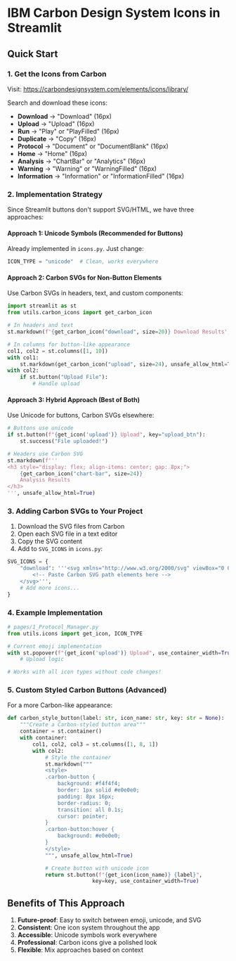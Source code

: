 # IBM Carbon Design System Icons in Streamlit

## Quick Start

### 1. Get the Icons from Carbon

Visit: https://carbondesignsystem.com/elements/icons/library/

Search and download these icons:
- **Download** → "Download" (16px)
- **Upload** → "Upload" (16px)
- **Run** → "Play" or "PlayFilled" (16px)
- **Duplicate** → "Copy" (16px)
- **Protocol** → "Document" or "DocumentBlank" (16px)
- **Home** → "Home" (16px)
- **Analysis** → "ChartBar" or "Analytics" (16px)
- **Warning** → "Warning" or "WarningFilled" (16px)
- **Information** → "Information" or "InformationFilled" (16px)

### 2. Implementation Strategy

Since Streamlit buttons don't support SVG/HTML, we have three approaches:

#### Approach 1: Unicode Symbols (Recommended for Buttons)
Already implemented in `icons.py`. Just change:
```python
ICON_TYPE = "unicode"  # Clean, works everywhere
```

#### Approach 2: Carbon SVGs for Non-Button Elements
Use Carbon SVGs in headers, text, and custom components:
```python
import streamlit as st
from utils.carbon_icons import get_carbon_icon

# In headers and text
st.markdown(f'{get_carbon_icon("download", size=20)} Download Results', unsafe_allow_html=True)

# In columns for button-like appearance
col1, col2 = st.columns([1, 10])
with col1:
    st.markdown(get_carbon_icon("upload", size=24), unsafe_allow_html=True)
with col2:
    if st.button("Upload File"):
        # Handle upload
```

#### Approach 3: Hybrid Approach (Best of Both)
Use Unicode for buttons, Carbon SVGs elsewhere:
```python
# Buttons use unicode
if st.button(f"{get_icon('upload')} Upload", key="upload_btn"):
    st.success("File uploaded!")

# Headers use Carbon SVG
st.markdown(f'''
<h3 style="display: flex; align-items: center; gap: 8px;">
    {get_carbon_icon("chart-bar", size=24)}
    Analysis Results
</h3>
''', unsafe_allow_html=True)
```

### 3. Adding Carbon SVGs to Your Project

1. Download the SVG files from Carbon
2. Open each SVG file in a text editor
3. Copy the SVG content
4. Add to `SVG_ICONS` in `icons.py`:

```python
SVG_ICONS = {
    "download": '''<svg xmlns="http://www.w3.org/2000/svg" viewBox="0 0 32 32" width="16" height="16" fill="currentColor">
        <!-- Paste Carbon SVG path elements here -->
    </svg>''',
    # Add more icons...
}
```

### 4. Example Implementation

```python
# pages/1_Protocol_Manager.py
from utils.icons import get_icon, ICON_TYPE

# Current emoji implementation
with st.popover(f"{get_icon('upload')} Upload", use_container_width=True):
    # Upload logic

# Works with all icon types without code changes!
```

### 5. Custom Styled Carbon Buttons (Advanced)

For a more Carbon-like appearance:
```python
def carbon_style_button(label: str, icon_name: str, key: str = None):
    """Create a Carbon-styled button area"""
    container = st.container()
    with container:
        col1, col2, col3 = st.columns([1, 8, 1])
        with col2:
            # Style the container
            st.markdown("""
            <style>
            .carbon-button {
                background: #f4f4f4;
                border: 1px solid #e0e0e0;
                padding: 8px 16px;
                border-radius: 0;
                transition: all 0.1s;
                cursor: pointer;
            }
            .carbon-button:hover {
                background: #e0e0e0;
            }
            </style>
            """, unsafe_allow_html=True)

            # Create button with unicode icon
            return st.button(f"{get_icon(icon_name)} {label}",
                           key=key, use_container_width=True)
```

## Benefits of This Approach

1. **Future-proof**: Easy to switch between emoji, unicode, and SVG
2. **Consistent**: One icon system throughout the app
3. **Accessible**: Unicode symbols work everywhere
4. **Professional**: Carbon icons give a polished look
5. **Flexible**: Mix approaches based on context
